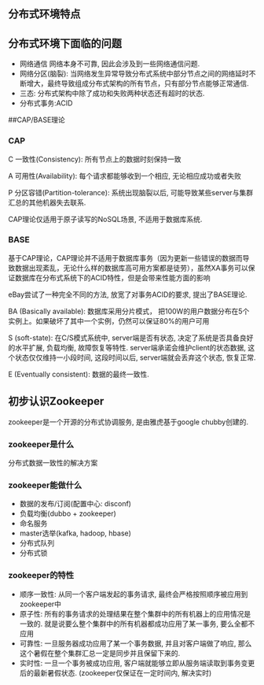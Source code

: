 ##  分布式环境特点



## 分布式环境下面临的问题

* 网络通信 网络本身不可靠, 因此会涉及到一些网络通信问题.
* 网络分区(脑裂): 当网络发生异常导致分布式系统中部分节点之间的网络延时不断增大，最终导致组成分布式架构的所有节点，只有部分节点能够正常通信.
* 三态: 分布式架构中除了成功和失败两种状态还有超时的状态.
* 分布式事务:ACID

##CAP/BASE理论

### CAP 

C 一致性(Consistency): 所有节点上的数据时刻保持一致

A 可用性(Availability): 每个请求都能够收到一个相应, 无论相应成功或者失败

P 分区容错(Partition-tolerance): 系统出现脑裂以后, 可能导致某些server与集群汇总的其他机器失去联系.

CAP理论仅适用于原子读写的NoSQL场景, 不适用于数据库系统.

### BASE

基于CAP理论，CAP理论并不适用于数据库事务（因为更新一些错误的数据而导致数据出现紊乱，无论什么样的数据库高可用方案都是徒劳），虽然XA事务可以保证数据库在分布式系统下的ACID特性，但是会带来性能方面的影响

eBay尝试了一种完全不同的方法, 放宽了对事务ACID的要求, 提出了BASE理论.

BA (Basically available): 数据库采用分片模式， 把100W的用户数据分布在5个实例上。如果破坏了其中一个实例，仍然可以保证80%的用户可用

S (soft-state): 在C/S模式系统中, server端是否有状态, 决定了系统是否具备良好的水平扩展, 负载均衡, 故障恢复等特性. server端承诺会维护client的状态数据, 这个状态仅仅维持一小段时间, 这段时间以后, server端就会丢弃这个状态, 恢复正常.

E (Eventually consistent): 数据的最终一致性.

## 初步认识Zookeeper

zookeeper是一个开源的分布式协调服务, 是由雅虎基于google chubby创建的.

### zookeeper是什么

分布式数据一致性的解决方案

### zookeeper能做什么

* 数据的发布/订阅(配置中心: disconf)
* 负载均衡(dubbo + zookeeper)
* 命名服务
* master选举(kafka, hadoop, hbase)
* 分布式队列
* 分布式锁

### zookeeper的特性

* 顺序一致性: 从同一个客户端发起的事务请求, 最终会严格按照顺序被应用到zookeeper中
* 原子性: 所有的事务请求的处理结果在整个集群中的所有机器上的应用情况是一致的. 就是说要么整个集群中的所有机器都成功应用了某一事务, 要么全都不应用
* 可靠性: 一旦服务器成功应用了某一个事务数据, 并且对客户端做了响应, 那么这个暑假在整个集群汇总一定是同步并且保留下来的.
* 实时性: 一旦一个事务被成功应用, 客户端就能够立即从服务端读取到事务变更后的最新暑假状态. (zookeeper仅保证在一定时间内, 解决实时)






















